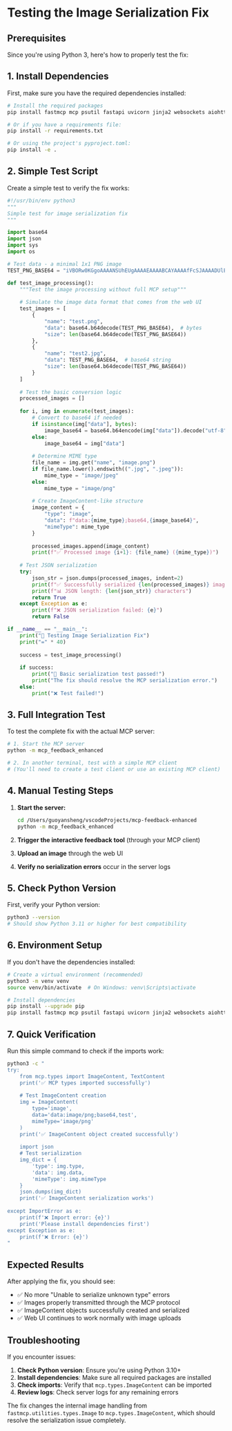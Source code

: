 # Testing the Image Serialization Fix

## Prerequisites

Since you're using Python 3, here's how to properly test the fix:

## 1. Install Dependencies

First, make sure you have the required dependencies installed:

```bash
# Install the required packages
pip install fastmcp mcp psutil fastapi uvicorn jinja2 websockets aiohttp

# Or if you have a requirements file:
pip install -r requirements.txt

# Or using the project's pyproject.toml:
pip install -e .
```

## 2. Simple Test Script

Create a simple test to verify the fix works:

```python
#!/usr/bin/env python3
"""
Simple test for image serialization fix
"""

import base64
import json
import sys
import os

# Test data - a minimal 1x1 PNG image
TEST_PNG_BASE64 = "iVBORw0KGgoAAAANSUhEUgAAAAEAAAABCAYAAAAfFcSJAAAADUlEQVR42mNkYPhfDwAChAI9jU8ByQAAAABJRU5ErkJggg=="

def test_image_processing():
    """Test the image processing without full MCP setup"""
    
    # Simulate the image data format that comes from the web UI
    test_images = [
        {
            "name": "test.png",
            "data": base64.b64decode(TEST_PNG_BASE64),  # bytes
            "size": len(base64.b64decode(TEST_PNG_BASE64))
        },
        {
            "name": "test2.jpg", 
            "data": TEST_PNG_BASE64,  # base64 string
            "size": len(base64.b64decode(TEST_PNG_BASE64))
        }
    ]
    
    # Test the basic conversion logic
    processed_images = []
    
    for i, img in enumerate(test_images):
        # Convert to base64 if needed
        if isinstance(img["data"], bytes):
            image_base64 = base64.b64encode(img["data"]).decode("utf-8")
        else:
            image_base64 = img["data"]
        
        # Determine MIME type
        file_name = img.get("name", "image.png")
        if file_name.lower().endswith((".jpg", ".jpeg")):
            mime_type = "image/jpeg"
        else:
            mime_type = "image/png"
        
        # Create ImageContent-like structure
        image_content = {
            "type": "image",
            "data": f"data:{mime_type};base64,{image_base64}",
            "mimeType": mime_type
        }
        
        processed_images.append(image_content)
        print(f"✅ Processed image {i+1}: {file_name} ({mime_type})")
    
    # Test JSON serialization
    try:
        json_str = json.dumps(processed_images, indent=2)
        print(f"✅ Successfully serialized {len(processed_images)} images to JSON")
        print(f"📊 JSON length: {len(json_str)} characters")
        return True
    except Exception as e:
        print(f"❌ JSON serialization failed: {e}")
        return False

if __name__ == "__main__":
    print("🧪 Testing Image Serialization Fix")
    print("=" * 40)
    
    success = test_image_processing()
    
    if success:
        print("🎉 Basic serialization test passed!")
        print("The fix should resolve the MCP serialization error.")
    else:
        print("❌ Test failed!")
```

## 3. Full Integration Test

To test the complete fix with the actual MCP server:

```bash
# 1. Start the MCP server
python -m mcp_feedback_enhanced

# 2. In another terminal, test with a simple MCP client
# (You'll need to create a test client or use an existing MCP client)
```

## 4. Manual Testing Steps

1. **Start the server:**
   ```bash
   cd /Users/guoyansheng/vscodeProjects/mcp-feedback-enhanced
   python -m mcp_feedback_enhanced
   ```

2. **Trigger the interactive feedback tool** (through your MCP client)

3. **Upload an image** through the web UI

4. **Verify no serialization errors** occur in the server logs

## 5. Check Python Version

First, verify your Python version:

```bash
python3 --version
# Should show Python 3.11 or higher for best compatibility
```

## 6. Environment Setup

If you don't have the dependencies installed:

```bash
# Create a virtual environment (recommended)
python3 -m venv venv
source venv/bin/activate  # On Windows: venv\Scripts\activate

# Install dependencies
pip install --upgrade pip
pip install fastmcp mcp psutil fastapi uvicorn jinja2 websockets aiohttp
```

## 7. Quick Verification

Run this simple command to check if the imports work:

```bash
python3 -c "
try:
    from mcp.types import ImageContent, TextContent
    print('✅ MCP types imported successfully')
    
    # Test ImageContent creation
    img = ImageContent(
        type='image',
        data='data:image/png;base64,test',
        mimeType='image/png'
    )
    print('✅ ImageContent object created successfully')
    
    import json
    # Test serialization
    img_dict = {
        'type': img.type,
        'data': img.data, 
        'mimeType': img.mimeType
    }
    json.dumps(img_dict)
    print('✅ ImageContent serialization works')
    
except ImportError as e:
    print(f'❌ Import error: {e}')
    print('Please install dependencies first')
except Exception as e:
    print(f'❌ Error: {e}')
"
```

## Expected Results

After applying the fix, you should see:
- ✅ No more "Unable to serialize unknown type" errors
- ✅ Images properly transmitted through the MCP protocol
- ✅ ImageContent objects successfully created and serialized
- ✅ Web UI continues to work normally with image uploads

## Troubleshooting

If you encounter issues:

1. **Check Python version**: Ensure you're using Python 3.10+
2. **Install dependencies**: Make sure all required packages are installed
3. **Check imports**: Verify that `mcp.types.ImageContent` can be imported
4. **Review logs**: Check server logs for any remaining errors

The fix changes the internal image handling from `fastmcp.utilities.types.Image` to `mcp.types.ImageContent`, which should resolve the serialization issue completely.
